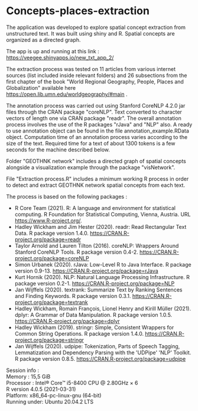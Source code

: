 # Concepts-places-extraction


The application was developed to explore spatial concept extraction from unstructured text. It was built using shiny and R. Spatial concepts are organized as a directed graph.

The app is up and running at this link : https://veegee.shinyapps.io/new_txt_app_2/ 

The extraction process was tested on 11 articles from various internet sources (list included inside relevant folders) and 26 subsections from the first chapter of the book "World Regional Geography, People, Places and Globalization" available here https://open.lib.umn.edu/worldgeography/#main .

The annotation process was carried out using Stanford CoreNLP 4.2.0 jar files through the CRAN package "coreNLP". Text converted to character vectors of length one via CRAN package "readr". The overall annotation process involves the use of the R packages "rJava" and "NLP" also. A ready to use annotation object can be found in the file annotation_example.RData object. Computation time of an annotation process varies according to the size of the text. Required time for a text of about 1300 tokens is a few seconds for the machine described below.

Folder "GEOTHNK network" includes a directed graph of spatial concepts alongside a visualization example through the package "visNetwork".

File "Extraction process.R" includes a minimum working R process in order to detect and extract GEOTHNK network spatial concepts from each text.

The process is based on the following packages : <br/>
 -  R Core Team (2021). R: A language and environment for statistical computing. R Foundation for Statistical Computing, Vienna, Austria. URL https://www.R-project.org/. <br/>
 - Hadley Wickham and Jim Hester (2020). readr: Read Rectangular Text Data. R package version 1.4.0. https://CRAN.R-project.org/package=readr <br/>
 - Taylor Arnold and Lauren Tilton (2016). coreNLP: Wrappers Around Stanford CoreNLP Tools. R package version 0.4-2. https://CRAN.R-project.org/package=coreNLP <br/>
 - Simon Urbanek (2020). rJava: Low-Level R to Java Interface. R package version 0.9-13. https://CRAN.R-project.org/package=rJava <br/>
 - Kurt Hornik (2020). NLP: Natural Language Processing Infrastructure. R package version 0.2-1. https://CRAN.R-project.org/package=NLP <br/>
 - Jan Wijffels (2020). textrank: Summarize Text by Ranking Sentences and Finding Keywords. R package version 0.3.1. https://CRAN.R-project.org/package=textrank <br/>
 - Hadley Wickham, Romain François, Lionel Henry and Kirill Müller (2021). dplyr: A Grammar of Data Manipulation. R package version 1.0.5. https://CRAN.R-project.org/package=dplyr <br/>
 - Hadley Wickham (2019). stringr: Simple, Consistent Wrappers for Common String Operations. R package version 1.4.0. https://CRAN.R-project.org/package=stringr <br/>
 - Jan Wijffels (2020). udpipe: Tokenization, Parts of Speech Tagging, Lemmatization and Dependency Parsing with the 'UDPipe' 'NLP' Toolkit. R package version 0.8.5. https://CRAN.R-project.org/package=udpipe <br/>


Session info :<br/>
Memory : 15,5 GiB <br/>
Processor : Intel® Core™ i5-8400 CPU @ 2.80GHz × 6 <br/>
R version 4.0.5 (2021-03-31)<br/>
Platform: x86_64-pc-linux-gnu (64-bit)<br/>
Running under: Ubuntu 20.04.2 LTS<br/>
